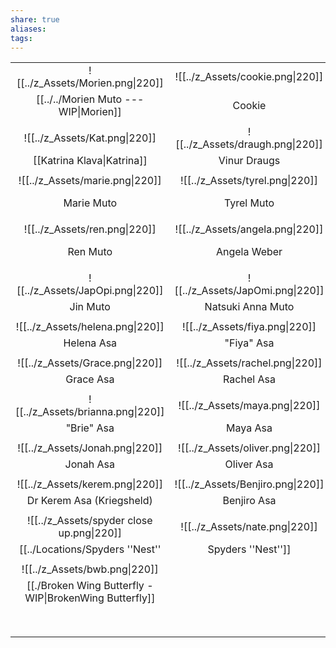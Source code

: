 ```yaml
---
share: true
aliases: 
tags: 
---
```


|                                 |                       |                                           |
|:-------------------------------:|:---------------------:|:-----------------------------------------:|
|      ![[../z_Assets/Morien.png\|220]]       | ![[../z_Assets/cookie.png\|220]]  |          ![[../z_Assets/Sebastian.png\|220]]          |
| [[../../Morien Muto --- WIP\|Morien]] |        Cookie         |     [[./Sebastian Gareth\|Sebastian]]      |
|                                 |                       |                                           |
|        ![[../z_Assets/Kat.png\|220]]        | ![[../z_Assets/draugh.png\|220]]  |            ![[../z_Assets/jacob.png\|220]]            |
|   [[Katrina Klava\|Katrina]]    |     Vinur Draugs      |       [[../../Jacob Asa --- WIP\|Jacob]]        |
|                                 |                       |                                           |
|       ![[../z_Assets/marie.png\|220]]       |  ![[../z_Assets/tyrel.png\|220]]  |           ![[../z_Assets/valval.png\|220]]            |
|           Marie Muto            |      Tyrel Muto       |    [[./Valerius Asa --- WIP\|Valerius]]     |
|                                 |                       |                                           |
|        ![[../z_Assets/ren.png\|220]]        | ![[../z_Assets/angela.png\|220]]  |           ![[../z_Assets/nesrin.png\|220]]            |
|            Ren Muto             |     Angela Weber      | [[./Nesrin ''Nessie'' Asa --- WIP\|Nessie]] |
|                                 |                       |                                           |
|      ![[../z_Assets/JapOpi.png\|220]]       | ![[../z_Assets/JapOmi.png\|220]]  |           ![[../z_Assets/nanami1.png\|220]]           |
|            Jin Muto             |   Natsuki Anna Muto   |                  Nanami                   |
|                                 |                       |                                           |
|      ![[../z_Assets/helena.png\|220]]       |  ![[../z_Assets/fiya.png\|220]]   |            ![[../z_Assets/lyra.png\|220]]             |
|           Helena Asa            |      "Fiya" Asa       |                 Lyra Asa                  |
|                                 |                       |                                           |
|       ![[../z_Assets/Grace.png\|220]]       | ![[../z_Assets/rachel.png\|220]]  |            ![[../z_Assets/emily.png\|220]]            |
|            Grace Asa            |      Rachel Asa       |                 Emily Asa                 |
|                                 |                       |                                           |
|      ![[../z_Assets/brianna.png\|220]]      |  ![[../z_Assets/maya.png\|220]]   |            ![[../z_Assets/elias.png\|220]]            |
|           "Brie" Asa            |       Maya Asa        |                 Elias Asa                 |
|                                 |                       |                                           |
|       ![[../z_Assets/Jonah.png\|220]]       | ![[../z_Assets/oliver.png\|220]]  |            ![[../z_Assets/cyrus.png\|220]]            |
|            Jonah Asa            |      Oliver Asa       |                 Cyrus Asa                 |
|                                 |                       |                                           |
|       ![[../z_Assets/kerem.png\|220]]       | ![[../z_Assets/Benjiro.png\|220]] |           ![[../z_Assets/yonatan.png\|220]]           |
|    Dr Kerem Asa (Kriegsheld)    |      Benjiro Asa      |                Yonatan Asa                |
|                                 |                       |                                           |
|  ![[../z_Assets/spyder close up.png\|220]]  |  ![[../z_Assets/nate.png\|220]]   |            ![[../z_Assets/Natasha.png\|220]]            |
|      [[../Locations/Spyders ''Nest''|Spyders ''Nest'']]       | Nathanael Gerbenrodt  |             Natasha Grigorev              |
|                                 |                       |                                           |
|   ![[../z_Assets/bwb.png\|220]]           |                       |                                           |
| [[./Broken Wing Butterfly - WIP\|BrokenWing Butterfly]] |                       |                                           |
|                                 |                       |                                           |
|                                 |                       |                                           |
|                                 |                       |                                           |
|                                 |                       |                                           |
|                                 |                       |                                           |
|                                 |                       |                                           |
|                                 |                       |                                           |
|                                 |                       |                                           |
